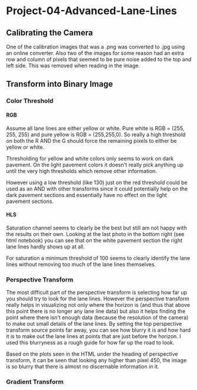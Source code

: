 # Project-04-Advanced-Lane-Lines


## Calibrating the Camera

One of the calibration images that was a .png was converted to .jpg using an online converter. Also two of the images for some reason had an extra row and column of pixels that seemed to be pure noise added to the top and left side. This was removed when reading in the image.

## Transform into Binary Image

### Color Threshold

#### RGB

Assume all lane lines are either yellow or white. Pure white is RGB = (255, 255, 255) and pure yellow is RGB = (255,255,0). So really a high threshold on both the R AND the G should force the remaining pixels to either be yellow or white.

Thresholding for yellow and white colors only seems to work on dark pavement. On the light pavement colors it doesn't really pick anything up until the very high thresholds which remove other information.

However using a low threshold (like 130) just on the red threshold could be used as an AND with other transforms since it could potentially help on the dark pavement sections and essentially have no effect on the light pavement sections.

#### HLS

Saturation channel seems to clearly be the best but still am not happy with the results on their own. Looking at the last photo in the bottom right (see html notebook) you can see that on the white pavement section the right lane lines hardly shows up at all.

For saturation a minimum threshold of 100 seems to clearly identify the lane lines without removing too much of the lane lines themselves.


### Perspective Transform

The most difficult part of the perspective transform is selecting how far up you should try to look for the lane lines. However the perspective transform really helps in visualizing not only where the horizon is (and thus that above this point there is no longer any lane line data) but also it helps finding the point where there isn't enough data (because the resolution of the camera) to make out small details of the lane lines. By setting the top perspective transform source points far away, you can see how blurry it is and how hard it is to make out the lane lines at points that are just before the horizon. I used this blurryness as a rough guide for how far up the road to look.

Based on the plots seen in the HTML under the heading of perspective transform, it can be seen that looking any higher than pixel 450, the image is so blurry that there is almost no discernable information in it.

### Gradient Transform
